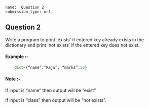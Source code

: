 ```ngMeta
name:  Question 2
submission_type: url
```

## Question 2

Write  a program to print 'exists' if entered key already exists in the dictionary and print 'not exists' if the entered key does not exist.




#### Example :-

```python
    dict={“name”:”Raju”, “marks”:56}
 ```

#### Note :-
If input is “name” then output will be “exist”

If input is “class” then output will be “not exists”.
 


